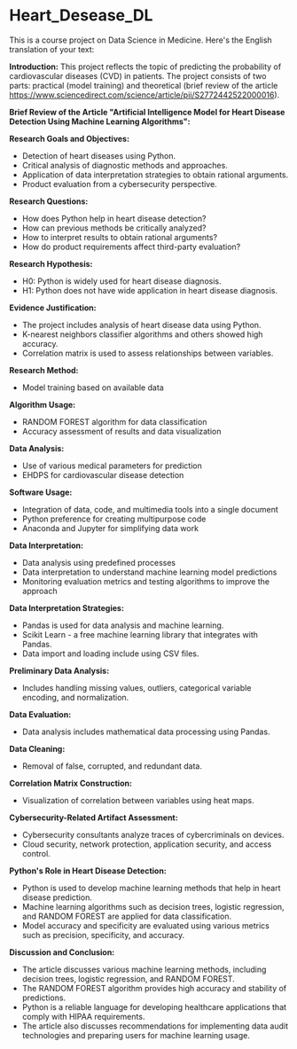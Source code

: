 # Heart_Desease_DL
This is a course project on Data Science in Medicine.
Here's the English translation of your text:

**Introduction:**
This project reflects the topic of predicting the probability of cardiovascular diseases (CVD) in patients. The project consists of two parts: practical (model training) and theoretical (brief review of the article https://www.sciencedirect.com/science/article/pii/S2772442522000016).

**Brief Review of the Article "Artificial Intelligence Model for Heart Disease Detection Using Machine Learning Algorithms":**

**Research Goals and Objectives:**
* Detection of heart diseases using Python.
* Critical analysis of diagnostic methods and approaches.
* Application of data interpretation strategies to obtain rational arguments.
* Product evaluation from a cybersecurity perspective.

**Research Questions:**
* How does Python help in heart disease detection?
* How can previous methods be critically analyzed?
* How to interpret results to obtain rational arguments?
* How do product requirements affect third-party evaluation?

**Research Hypothesis:**
* H0: Python is widely used for heart disease diagnosis.
* H1: Python does not have wide application in heart disease diagnosis.

**Evidence Justification:**
* The project includes analysis of heart disease data using Python.
* K-nearest neighbors classifier algorithms and others showed high accuracy.
* Correlation matrix is used to assess relationships between variables.

**Research Method:**
* Model training based on available data

**Algorithm Usage:**
* RANDOM FOREST algorithm for data classification
* Accuracy assessment of results and data visualization

**Data Analysis:**
* Use of various medical parameters for prediction
* EHDPS for cardiovascular disease detection

**Software Usage:**
* Integration of data, code, and multimedia tools into a single document
* Python preference for creating multipurpose code
* Anaconda and Jupyter for simplifying data work

**Data Interpretation:**
* Data analysis using predefined processes
* Data interpretation to understand machine learning model predictions
* Monitoring evaluation metrics and testing algorithms to improve the approach

**Data Interpretation Strategies:**
* Pandas is used for data analysis and machine learning.
* Scikit Learn - a free machine learning library that integrates with Pandas.
* Data import and loading include using CSV files.

**Preliminary Data Analysis:**
* Includes handling missing values, outliers, categorical variable encoding, and normalization.

**Data Evaluation:**
* Data analysis includes mathematical data processing using Pandas.

**Data Cleaning:**
* Removal of false, corrupted, and redundant data.

**Correlation Matrix Construction:**
* Visualization of correlation between variables using heat maps.

**Cybersecurity-Related Artifact Assessment:**
* Cybersecurity consultants analyze traces of cybercriminals on devices.
* Cloud security, network protection, application security, and access control.

**Python's Role in Heart Disease Detection:**
* Python is used to develop machine learning methods that help in heart disease prediction.
* Machine learning algorithms such as decision trees, logistic regression, and RANDOM FOREST are applied for data classification.
* Model accuracy and specificity are evaluated using various metrics such as precision, specificity, and accuracy.

**Discussion and Conclusion:**
* The article discusses various machine learning methods, including decision trees, logistic regression, and RANDOM FOREST.
* The RANDOM FOREST algorithm provides high accuracy and stability of predictions.
* Python is a reliable language for developing healthcare applications that comply with HIPAA requirements.
* The article also discusses recommendations for implementing data audit technologies and preparing users for machine learning usage.
